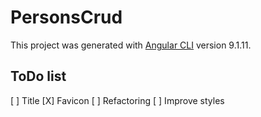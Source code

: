 # PersonsCrud

This project was generated with [Angular CLI](https://github.com/angular/angular-cli) version 9.1.11.

## ToDo list

[ ] Title
[X] Favicon
[ ] Refactoring
[ ] Improve styles